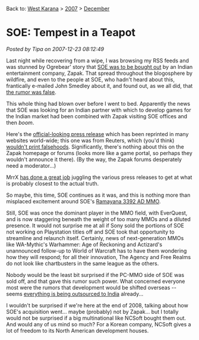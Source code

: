 Back to: [West Karana](/posts/westkarana.md) > [2007](/posts/2007/westkarana.md) > [December](./westkarana.md)
# SOE: Tempest in a Teapot

*Posted by Tipa on 2007-12-23 08:12:49*

Last night while recovering from a wipe, I was browsing my RSS feeds and was stunned by Ogrebear' story that [SOE was to be bought out](http://ogrebear.com/?p=325) by an Indian entertainment company, Zapak. That spread throughout the blogosphere by wildfire, and even to the people at SOE, who hadn't heard about this, frantically e-mailed John Smedley about it, and found out, as we all did, that [the rumor was false](http://www.massively.com/2007/12/23/john-smedley-sony-online-is-not-getting-purchased-by-zapak/).

This whole thing had blown over before I went to bed. Apparently the news that SOE was looking for an Indian partner with which to develop games for the Indian market had been combined with Zapak visiting SOE offices and then *boom*. 

Here's the [official-looking press release](http://www.reuters.com/article/mergersNews/idUSBOM22006020071223) which has been reprinted in many websites world-wide; this one was from Reuters, which (you'd think) [wouldn't print falsehoods](http://www.ynetnews.com/articles/0,7340,L-3286966,00.html). Significantly, there's nothing about this on the Zapak homepage or forums (looks more like a game portal, so perhaps they wouldn't announce it there). (By the way, the Zapak forums desperately need a moderator...)

MrrX [has done a great job](http://mrrx.wordpress.com/2007/12/22/the-most-amazing-story-in-mmo-history-except-its-false/) juggling the various press releases to get at what is probably closest to the actual truth.

So maybe, this time, SOE continues as it was, and this is nothing more than misplaced excitement around SOE's [Ramayana 3392 AD MMO](http://www.joystiq.com/2007/08/09/soe-announces-ramayan-3392-a-d-mmo/).

Still, SOE was once the dominant player in the MMO field, with EverQuest, and is now staggering beneath the weight of too many MMOs and a diluted presence. It would not surprise me at all if Sony sold the portions of SOE not working on Playstation titles off and SOE took that opportunity to streamline and relaunch itself. Certainly, news of next-generation MMOs like WA-Mythic's Warhammer: Age of Reckoning and Actizard's unannounced follow-up to World of Warcraft has to have them wondering how they will respond; for all their innovation, The Agency and Free Realms do not look like chartbusters in the same league as the others.

Nobody would be the least bit surprised if the PC-MMO side of SOE was sold off, and that gave this rumor such power. What concerned everyone most were the rumors that development would be shifted overseas -- seems [everything is being outsourced to India](http://rogerebert.suntimes.com/apps/pbcs.dll/article?AID=/20060119/REVIEWS/60110006) already...

I wouldn't be surprised if we're here at the end of 2008, talking about how SOE's acquisition went... maybe (probably) not by Zapak... but I totally would not be surprised if a big multinational like NCSoft bought them out. And would any of us mind so much? For a Korean company, NCSoft gives a lot of freedom to its North American development houses.

